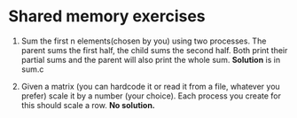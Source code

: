 # Shared memory exercises

1. Sum the first n elements(chosen by you) using two processes. The parent sums the first half, the child sums the second half. Both print their partial sums and the parent will also print the whole sum.
**Solution** is in sum.c

2. Given a matrix (you can hardcode it or read it from a file, whatever you prefer) scale it by a number (your choice). Each process you create for this should scale a row.
**No solution.**
